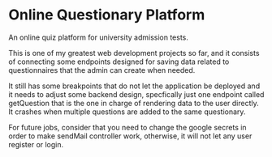 # Online Questionary Platform
An online quiz platform for university admission tests. 

This is one of my greatest web development projects so far, and it consists of connecting some endpoints designed for saving data related to questionnaires that the admin
can create when needed. 

It still has some breakpoints that do not let the application be deployed and it needs to adjust some backend design, specfically just one endpoint called getQuestion
that is the one in charge of rendering data to the user directly. It crashes when multiple questions are added to the same questionary. 

For future jobs, consider that you need to change the google secrets in order to make sendMail controller work, otherwise, it will not let any user register or login.


